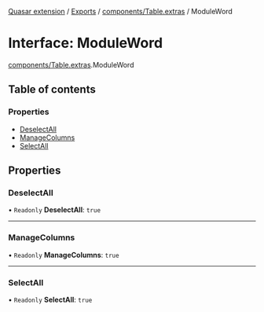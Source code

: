 [Quasar extension](../index.md) / [Exports](../modules.md) / [components/Table.extras](../modules/components_Table_extras.md) / ModuleWord

# Interface: ModuleWord

[components/Table.extras](../modules/components_Table_extras.md).ModuleWord

## Table of contents

### Properties

- [DeselectAll](components_Table_extras.ModuleWord.md#deselectall)
- [ManageColumns](components_Table_extras.ModuleWord.md#managecolumns)
- [SelectAll](components_Table_extras.ModuleWord.md#selectall)

## Properties

### DeselectAll

• `Readonly` **DeselectAll**: ``true``

___

### ManageColumns

• `Readonly` **ManageColumns**: ``true``

___

### SelectAll

• `Readonly` **SelectAll**: ``true``
